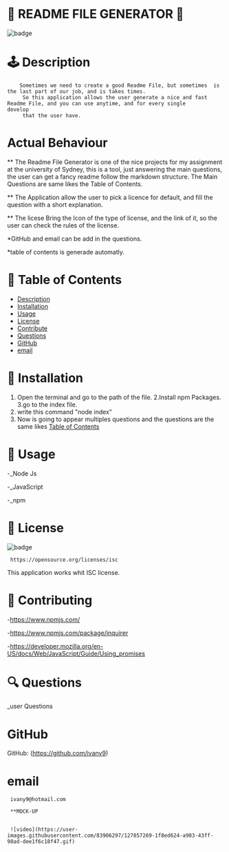 
  
  # 🥇 README FILE GENERATOR  🥇
   
         
  ![badge](https://img.shields.io/badge/license-ISC-brightgreen)
  
     
  #  🕹️ Description
        Sometimes we need to create a good Readme File, but sometimes  is the last part of our job, and is takes times.
         So this application allows the user generate a nice and fast Readme File, and you can use anytime, and for every single            develop
         that the user have.
  # Actual Behaviour
  
  ** The Readme File Generator is one of the nice projects for my assignment at the university of Sydney,
     this is a tool, just answering  the main questions, the user can get a fancy readme follow the markdown structure.
     The Main Questions are same likes the Table of Contents.
     
   ** The Application allow the user to pick a licence for default, and fill the question with a short explanation.
   
   ** The licese Bring the Icon of the type of license, and the link of it, so the user can check the rules of the license.
  
   *GitHub and email can be add in the questions.
   
   *table of contents is generade automatly.
   
   
   
   
   
   


   #  🎫  Table of Contents
    
  - [Description](#description)
  - [Installation](#installation)
  - [Usage](#usage)
  - [License](#license)
  - [Contribute](#contribute)
  - [Questions](#questions)
  - [GitHub](#github)
  - [email](#email)
  
      
  # 🔌 Installation
   
   1. Open the terminal and go to the path of the file.
   2.Install npm Packages.
   3.go to the index file.
   4. write this command "node index"
   5. Now is going to appear multiples questions and the questions are the same likes [Table of Contents](#t)
  

  # 🌂 Usage
   
   -_Node Js
   
   -_JavaScript
   
   -_npm
   
   
   
  # 🎎 License
  ![badge](https://img.shields.io/badge/license-ISC-brightgreen)


  
     https://opensource.org/licenses/isc

  This application works whit  ISC license. 
  #  🎎  Contributing
  
  -https://www.npmjs.com/
  
  -https://www.npmjs.com/package/inquirer
 
  -https://developer.mozilla.org/en-US/docs/Web/JavaScript/Guide/Using_promises
  
  
  # 🔍 Questions
   
   _user Questions
   
  # GitHub  
  
   GitHub: (https://github.com/ivany9)
   
  # email
  
     ivany9@hotmail.com
     
     **MOCK-UP
     
     
     ![video](https://user-images.githubusercontent.com/83906297/127857269-1f8ed624-a903-43ff-98ad-dee1f6c18f47.gif)

     
     
     
